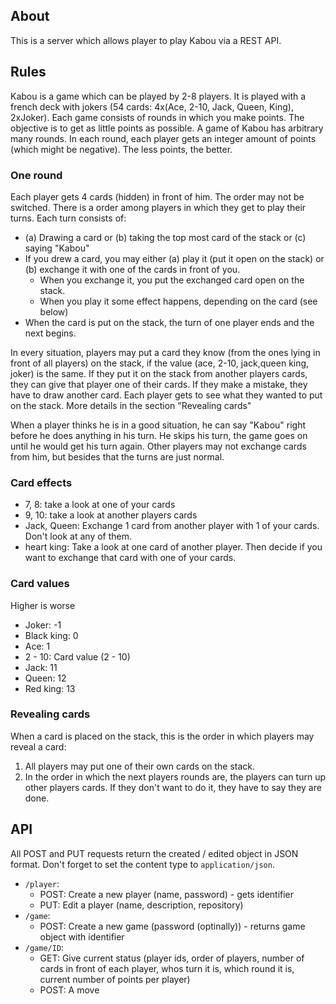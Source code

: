 ## About

This is a server which allows player to play Kabou via a REST API.


## Rules

Kabou is a game which can be played by 2-8 players. It is played with a
french deck with jokers (54 cards: 4x(Ace, 2-10, Jack, Queen, King), 2xJoker).
Each game consists of rounds in which you make points. The objective is to
get as little points as possible. A game of Kabou has arbitrary many rounds. In each round, each player gets an integer amount of points (which might be negative). The less points, the better.

### One round

Each player gets 4 cards (hidden) in front of him. The order may not be
switched. There is a order among players in which they get to play their turns.
Each turn consists of:

* (a) Drawing a card or (b) taking the top most card of the stack or (c) saying "Kabou"
* If you drew a card, you may either (a) play it (put it open on the stack) or
  (b) exchange it with one of the cards in front of you.
  * When you exchange it, you put the exchanged card open on the stack.
  * When you play it some effect happens, depending on the card (see below)
* When the card is put on the stack, the turn of one player ends and the next begins.

In every situation, players may put a card they know (from the ones lying in
front of all players) on the stack, if the value (ace, 2-10, jack,queen king,
joker) is the same. If they put it on the stack from another players cards,
they can give that player one of their cards. If they make a mistake, they have
to draw another card. Each player gets to see what they wanted to put on the
stack. More details in the section "Revealing cards"

When a player thinks he is in a good situation, he can say "Kabou" right before
he does anything in his turn. He skips his turn, the game goes on until he
would get his turn again. Other players may not exchange cards from him, but
besides that the turns are just normal.

### Card effects

* 7, 8: take a look at one of your cards
* 9, 10: take a look at another players cards
* Jack, Queen: Exchange 1 card from another player with 1 of your cards. Don't
  look at any of them.
* heart king: Take a look at one card of another player. Then decide if you
  want to exchange that card with one of your cards.

### Card values

Higher is worse

* Joker: -1
* Black king: 0
* Ace: 1
* 2 - 10: Card value (2 - 10)
* Jack: 11
* Queen: 12
* Red king: 13


### Revealing cards

When a card is placed on the stack, this is the order in which players may
reveal a card:

1. All players may put one of their own cards on the stack.
2. In the order in which the next players rounds are, the players can turn up
   other players cards. If they don't want to do it, they have to say they are
   done.

## API

All POST and PUT requests return the created / edited object in JSON format.
Don't forget to set the content type to `application/json`.

* `/player`:
  * POST: Create a new player (name, password) - gets identifier
  * PUT: Edit a player (name, description, repository)
* `/game`:
  * POST: Create a new game (password (optinally)) - returns game object with identifier
* `/game/ID`:
  * GET: Give current status (player ids, order of players, number of cards in front of each player, whos turn it is, which round it is, current number of points per player)
  * POST: A move
